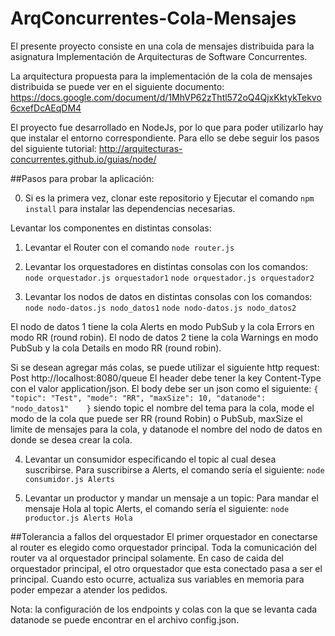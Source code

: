 # ArqConcurrentes-Cola-Mensajes

El presente proyecto consiste en una cola de mensajes distribuida para la asignatura Implementación de Arquitecturas de Software Concurrentes.

La arquitectura propuesta para la implementación de la cola de mensajes distribuida se puede ver en el siguiente documento:
https://docs.google.com/document/d/1MhVP62zThtl572oQ4QjxKktykTekvo6cxefDcAEqDM4

El proyecto fue desarrollado en NodeJs, por lo que para poder utilizarlo hay que instalar el entorno correspondiente. Para ello se debe seguir los pasos del siguiente tutorial:
http://arquitecturas-concurrentes.github.io/guias/node/

##Pasos para probar la aplicación:

0) Si es la primera vez, clonar este repositorio y Ejecutar el comando `npm install` para instalar las dependencias necesarias.

Levantar los componentes en distintas consolas:
1) Levantar el Router con el comando `node router.js`

2) Levantar los orquestadores en distintas consolas con los comandos:
`node orquestador.js orquestador1`
`node orquestador.js orquestador2`

3) Levantar los nodos de datos en distintas consolas con los comandos:
`node nodo-datos.js nodo_datos1`
`node nodo-datos.js nodo_datos2`

El nodo de datos 1 tiene la cola Alerts en modo PubSub y la cola Errors en modo RR (round robin).
El nodo de datos 2 tiene la cola Warnings en modo PubSub y la cola Details en modo RR (round robin).

Si se desean agregar más colas, se puede utilizar el siguiente http request:
Post http://localhost:8080/queue
El header debe tener la key Content-Type con el valor application/json.
El body debe ser un json como el siguiente:
`{
	"topic": "Test",
	"mode": "RR",
	"maxSize": 10,
	"datanode": "nodo_datos1"	
}`
siendo topic el nombre del tema para la cola, mode el modo de la cola que puede ser RR (round Robin) o PubSub, maxSize el limite de mensajes para la cola, y datanode el nombre del nodo de datos en donde se desea crear la cola.

4) Levantar un consumidor especificando el topic al cual desea suscribirse.
Para suscribirse a Alerts, el comando sería el siguiente:
`node consumidor.js Alerts`

5) Levantar un productor y mandar un mensaje a un topic:
Para mandar el mensaje Hola al topic Alerts, el comando sería el siguiente:
`node productor.js Alerts Hola`

##Tolerancia a fallos del orquestador
El primer orquestador en conectarse al router es elegido como orquestador principal. Toda la comunicación del router va al orquestador principal solamente. En caso de caida del orquestador principal, el otro orquestador que esta conectado pasa a ser el principal. Cuando esto ocurre, actualiza sus variables en memoria para poder empezar a atender los pedidos.

Nota: la configuración de los endpoints y colas con la que se levanta cada datanode se puede encontrar en el archivo config.json.



